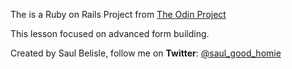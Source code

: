 The is a Ruby on Rails Project from [The Odin Project](https://www.theodinproject.com/courses/ruby-on-rails/lessons/building-advanced-forms)

This lesson focused on advanced form building.

Created by Saul Belisle, follow me on **Twitter**: [@saul_good_homie](https://twitter.com/saul_good_homie)
